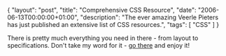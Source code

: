 {
  "layout": "post",
  "title": "Comprehensive CSS Resource",
  "date": "2006-06-13T00:00:00+01:00",
  "description": "The ever amazing Veerle Pieters has just published an extensive list of CSS resources.",
  "tags": [
    "CSS"
  ]
}

There is pretty much everything you need in there - from layout to specifications.
Don't take my word for it - <a href="http://veerle.duoh.com/index.php/blog/links/">go there</a> and enjoy it!

